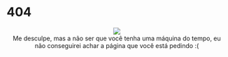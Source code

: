 # 404

<center>
  <img src="{{ "/assets/imsosorry.gif" | relative_url }}" /><BR/>
  Me desculpe, mas a não ser que você tenha uma máquina do tempo,
  eu não conseguirei achar a página que você está pedindo :(
</center>
